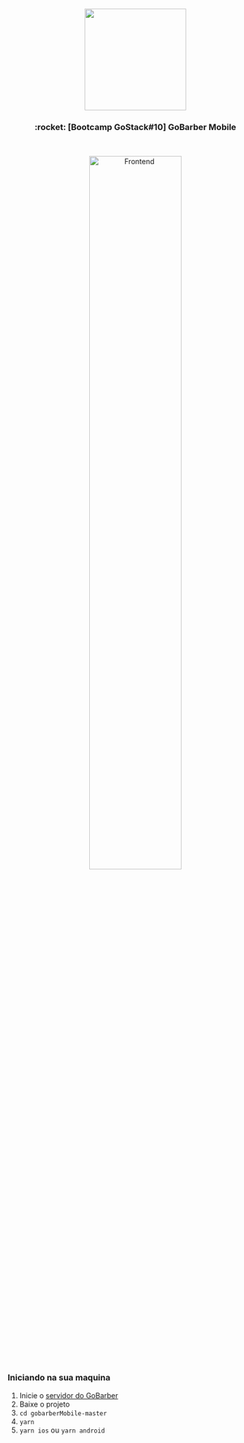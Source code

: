 <h1 align="center">
  <img src="https://camo.githubusercontent.com/8c13dc2618dbd7f76d1d574350b98fdee1335ce5/68747470733a2f2f726f636b6574736561742d63646e2e73332d73612d656173742d312e616d617a6f6e6177732e636f6d2f626f6f7463616d702d6865616465722e706e67" width="200px" />
</h1>

<h3 align="center">
  :rocket: [Bootcamp GoStack#10] GoBarber Mobile
</h3>

<br>

<p align="center">
  <img alt="Frontend" src="https://github.com/peguimasid/GoBarber-Mobile/assets/54289589/b0cf86c5-35af-4d56-8dea-d7ac5c2f84e9" width="60%">
</p>

<br>

### Iniciando na sua maquina
1. Inicie o [servidor do GoBarber](https://github.com/peguimasid/GoBarber-backend-pt2)
2. Baixe o projeto
3. `cd gobarberMobile-master`
4. `yarn`
5. `yarn ios` ou `yarn android`
